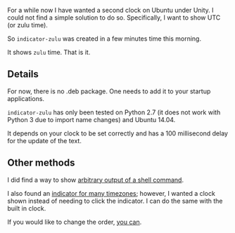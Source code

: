 For a while now I have wanted a second clock on Ubuntu under Unity. I could not find a simple solution to do so. Specifically, I want to show UTC (or zulu time).

So `indicator-zulu` was created in a few minutes time this morning.

It shows `zulu` time. That is it. 

## Details

For now, there is no .deb package. One needs to add it to your startup applications.

`indicator-zulu` has only been tested on Python 2.7 (it does not work with Python 3 due to import name changes) and Ubuntu 14.04.

It depends on your clock to be set correctly and has a 100 millisecond delay for the update of the text.

## Other methods

I did find a way to show [arbitrary output of a shell command](http://www.webupd8.org/2014/05/ubuntu-appindicator-that-displays-bash.html). 

I also found an [indicator for many timezones](https://github.com/sfstpala/World-Clock-AppIndicator/blob/master/world-clock); however, I wanted a clock shown instead of needing to click the indicator. I can do the same with the built in clock.

If you would like to change the order, [you can](http://www.webupd8.org/2011/06/how-to-change-application-indicators.html).